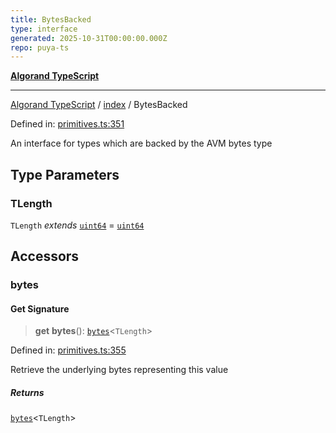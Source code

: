 ```yaml
---
title: BytesBacked
type: interface
generated: 2025-10-31T00:00:00.000Z
repo: puya-ts
---
```


[**Algorand TypeScript**](docs/_md/README)

---

[Algorand TypeScript](docs/_md/modules) / [index](/reference/algorand-typescript/api/index/readme/) / BytesBacked

Defined in: [primitives.ts:351](https://github.com/algorandfoundation/puya-ts/blob/main/packages/algo-ts/src/primitives.ts#L351)

An interface for types which are backed by the AVM bytes type

## Type Parameters

### TLength

`TLength` _extends_ [`uint64`](/reference/algorand-typescript/api/index/type-aliases/uint64/) = [`uint64`](/reference/algorand-typescript/api/index/type-aliases/uint64/)

## Accessors

### bytes

#### Get Signature

> **get** **bytes**(): [`bytes`](/reference/algorand-typescript/api/index/type-aliases/bytes/)\<`TLength`\>

Defined in: [primitives.ts:355](https://github.com/algorandfoundation/puya-ts/blob/main/packages/algo-ts/src/primitives.ts#L355)

Retrieve the underlying bytes representing this value

##### Returns

[`bytes`](/reference/algorand-typescript/api/index/type-aliases/bytes/)\<`TLength`\>
